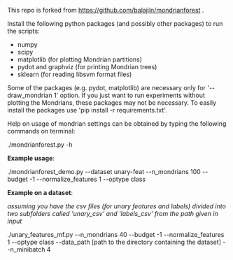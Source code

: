 This repo is forked from https://github.com/balajiln/mondrianforest .

Install the following python packages 
(and possibly other packages) to run the scripts:

* numpy
* scipy
* matplotlib (for plotting Mondrian partitions)
* pydot and graphviz (for printing Mondrian trees)
* sklearn (for reading libsvm format files)

Some of the packages (e.g. pydot, matplotlib) are necessary only for '--draw_mondrian 1' option. If you just want to run experiments
without plotting the Mondrians, these packages may not be necessary.
To easily install the packages use 'pip install -r requirements.txt'.

Help on usage of mondrian settings can be obtained by typing the following commands on terminal:

./mondrianforest.py -h

**Example usage**:

./mondrianforest_demo.py --dataset unary-feat --n_mondrians 100 --budget -1 --normalize_features 1 --optype class

**Example on a dataset**:

*assuming you have the csv files (for unary features and labels) divided into two subfolders called 'unary_csv' and 'labels_csv' from the path given in input*

./unary_features_mf.py --n_mondrians 40 --budget -1 --normalize_features 1 --optype class --data_path [path to the directory containing the dataset] --n_minibatch 4

